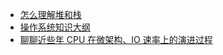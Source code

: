 - [怎么理解堆和栈](https://zhuanlan.zhihu.com/p/66922957)
- [操作系统知识大纲](https://juejin.cn/post/6844904048219389965)
- [聊聊近些年 CPU 在微架构、IO 速率上的演进过程](https://mp.weixin.qq.com/s/ungGwoy2zSALLpq8FgQvcg)
